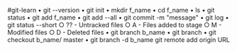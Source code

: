 # g i t - l e a r n 
 	• git --version
	• git init
	• mkdir f_name
	• cd f_name
	• ls
	• git status
	• git add f_name
	• git add --all
	• git commit -m "message"
	• git log
	• git status --short
		○ ?? - Untracked files
		○ A - Files added to stage
		○ M - Modified files
		○ D - Deleted files
	• git branch b_name
	• git branch
	• git checkout b_name/ master
	• git branch -d b_name
git remote add origin URL
